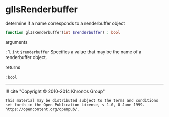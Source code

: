 # glIsRenderbuffer
determine if a name corresponds to a renderbuffer object

```php
function glIsRenderbuffer(int $renderbuffer) : bool
```

arguments

:    1. `int` `$renderbuffer` Specifies a value that may be the name of a
    renderbuffer object.

returns

:    `bool` 

---
     

!!! cite "Copyright © 2010-2014 Khronos Group"

    This material may be distributed subject to the terms and conditions set forth in the Open Publication License, v 1.0, 8 June 1999. https://opencontent.org/openpub/.